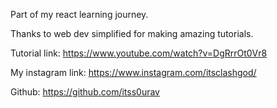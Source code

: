 Part of my react learning journey.

Thanks to web dev simplified for making amazing tutorials.



Tutorial link: https://www.youtube.com/watch?v=DgRrrOt0Vr8

My instagram link: https://www.instagram.com/itsclashgod/

Github: https://github.com/itss0urav